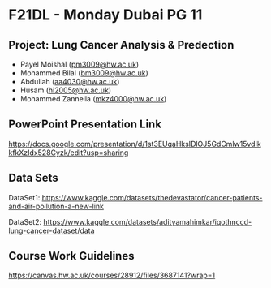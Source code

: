 # F21DL - Monday Dubai PG 11
## Project: Lung Cancer Analysis & Predection ##

- Payel Moishal (pm3009@hw.ac.uk)
- Mohammed Bilal (bm3009@hw.ac.uk)
- Abdullah (aa4030@hw.ac.uk)
- Husam (hi2005@hw.ac.uk)
- Mohammed Zannella (mkz4000@hw.ac.uk)

## PowerPoint Presentation Link ##

https://docs.google.com/presentation/d/1st3EUqaHksIDlOJ5GdCmlw15vdIkkfkXzIdx528Cyzk/edit?usp=sharing

## Data Sets ##

DataSet1:  https://www.kaggle.com/datasets/thedevastator/cancer-patients-and-air-pollution-a-new-link

DataSet2:  https://www.kaggle.com/datasets/adityamahimkar/iqothnccd-lung-cancer-dataset/data

## Course Work Guidelines ##

https://canvas.hw.ac.uk/courses/28912/files/3687141?wrap=1
